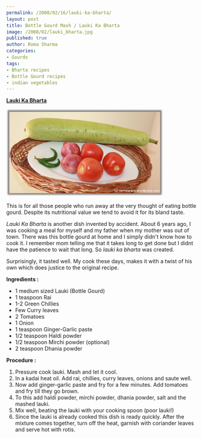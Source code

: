 ```yaml
--- 
permalink: /2008/02/16/lauki-ka-bharta/
layout: post
title: Bottle Gourd Mash / Lauki Ka Bharta
image: /2008/02/lauki_bharta.jpg
published: true
author: Roma Sharma
categories: 
- Gourds
tags:
- Bharta recipes
- Bottle Gourd recipes
- indian vegetables
---
```

<span style="text-decoration:underline;"><strong>Lauki Ka Bharta</strong></span>

<a title="lauki_bharta.jpg" href="/2008/02/lauki_bharta.jpg"><img src="/2008/02/lauki_bharta.jpg" alt="lauki_bharta.jpg" /></a>

This is for all those people who run away at the very thought of eating bottle gourd. Despite its nutritional value we tend to avoid it for its bland taste.

<em>Lauki Ka Bharta</em> is another dish invented by accident. About 6 years ago, I was cooking a meal for myself and my father when my mother was out of town. There was this bottle gourd at home and I simply didn't know how to cook it. I remember mom telling me that it takes long to get done but I didnt have the patience to wait that long. So <em>lauki ka bharta</em> was created.

Surprisingly, it tasted well. My cook these days, makes it with a twist of his own which does justice to the original recipe.

<strong>Ingredients :</strong>
<ul>
	<li>1 medium sized Lauki (Bottle Gourd)</li>
	<li>1 teaspoon Rai</li>
	<li>1-2 Green Chillies</li>
	<li>Few Curry leaves</li>
	<li>2 Tomatoes</li>
	<li>1 Onion</li>
	<li>1 teaspoon Ginger-Garlic paste</li>
	<li>1/2 teaspoon Haldi powder</li>
	<li>1/2 teaspoon Mirchi powder (optional)</li>
	<li>2 teaspoon Dhania powder</li>
</ul>
<strong>Procedure :</strong>
<ol>
	<li>Pressure cook lauki. Mash and let it cool.</li>
	<li>In a kadai heat oil. Add rai, chillies, curry leaves, onions and saute well.</li>
	<li>Now add ginger-garlic paste and fry for a few minutes. Add tomatoes and fry till they go brown.</li>
	<li>To this add haldi powder, mirchi powder, dhania powder, salt and the mashed lauki.</li>
	<li>Mix well, beating the lauki with your cooking spoon (poor lauki!)</li>
	<li>Since the lauki is already cooked this dish is ready quickly. After the mixture comes together, turn off the heat, garnish with coriander leaves and serve hot with rotis.</li>
</ol>
